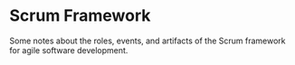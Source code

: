 # Scrum Framework

Some notes about the roles, events, and artifacts of the Scrum framework for agile software development.
